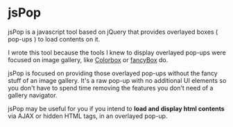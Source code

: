 <h1>jsPop</h1>

jsPop is a javascript tool based on jQuery that provides overlayed boxes ( pop-ups ) to load contents on it.


I wrote this tool because the tools I knew to display overlayed pop-ups were focused on image gallery, like
<a href="https://github.com/jackmoore/colorbox">Colorbox</a> or <a href="http://fancybox.net">fancyBox</a> do.

jsPop is focused on providing those overlayed pop-ups without the fancy stuff of an image gallery. It's a raw
pop-up with no additional UI elements so you don't have to spend time removing the features you don't need of a
gallery navigator.

jsPop may be useful for you if you intend to <b>load and display html contents</b> via AJAX or hidden HTML tags,
in an overlayed pop-up.
